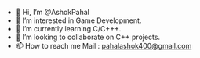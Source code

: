 - 👋 Hi, I’m @AshokPahal
- 👀 I’m interested in Game Development.
- 🌱 I’m currently learning C/C+++.
- 💞️ I’m looking to collaborate on C++ projects.
- 📫 How to reach me Mail : pahalashok400@gmail.com

<!---
AshokPahal/AshokPahal is a ✨ special ✨ repository because its `README.md` (this file) appears on your GitHub profile.
You can click the Preview link to take a look at your changes.
--->
